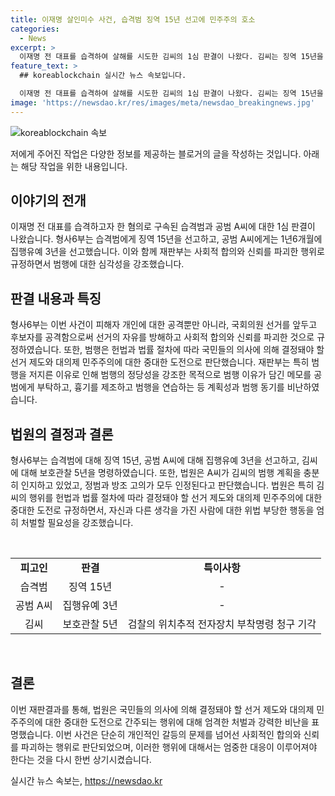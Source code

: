 ```yaml
---
title: 이재명 살인미수 사건, 습격범 징역 15년 선고에 민주주의 호소
categories:
  - News
excerpt: >
  이재명 전 대표를 습격하여 살해를 시도한 김씨의 1심 판결이 나왔다. 김씨는 징역 15년을 선고받았고, 공범 A씨는 집행유예 3년을 선고받았다. 재판부는 이를 자유민주적 기본질서에 대한 사회적 합의와 신뢰를 파괴한 행위로 판단하며 엄중 처벌을 주장했다. 또한 김씨에 대해 보호관찰 5년을 명령했으며, 검찰의 위치추적 전자장치 부착명령 청구는 기각됐다. 계획성과 범행 동기 등을 고려하여 매우 비난받을 수 있다는 의견을 제시하며 진정한 반성을 의문케 했다.
feature_text: >
  ## koreablockchain 실시간 뉴스 속보입니다.

  이재명 전 대표를 습격하여 살해를 시도한 김씨의 1심 판결이 나왔다. 김씨는 징역 15년을 선고받았고, 공범 A씨는 집행유예 3년을 선고받았다. 재판부는 이를 자유민주적 기본질서에 대한 사회적 합의와 신뢰를 파괴한 행위로 판단하며 엄중 처벌을 주장했다. 또한 김씨에 대해 보호관찰 5년을 명령했으며, 검찰의 위치추적 전자장치 부착명령 청구는 기각됐다. 계획성과 범행 동기 등을 고려하여 매우 비난받을 수 있다는 의견을 제시하며 진정한 반성을 의문케 했다.
image: 'https://newsdao.kr/res/images/meta/newsdao_breakingnews.jpg'
---
```


<p><img src="https://newsdao.kr/res/images/meta/newsdao_breakingnews.jpg" alt="koreablockchain 속보" /></p>

<p>저에게 주어진 작업은 다양한 정보를 제공하는 블로거의 글을 작성하는 것입니다. 아래는 해당 작업을 위한 내용입니다.</p>

<h2 data-ke-size="size26">이야기의 전개</h2>

<p data-ke-size="size16">이재명 전 대표를 습격하고자 한 혐의로 구속된 습격범과 공범 A씨에 대한 1심 판결이 나왔습니다. 형사6부는 습격범에게 징역 15년을 선고하고, 공범 A씨에게는 1년6개월에 집행유예 3년을 선고했습니다. 이와 함께 재판부는 사회적 합의와 신뢰를 파괴한 행위로 규정하면서 범행에 대한 심각성을 강조했습니다.</p>

<h2 data-ke-size="size26">판결 내용과 특징</h2>

<p data-ke-size="size16">형사6부는 이번 사건이 피해자 개인에 대한 공격뿐만 아니라, 국회의원 선거를 앞두고 후보자를 공격함으로써 선거의 자유를 방해하고 사회적 합의와 신뢰를 파괴한 것으로 규정하였습니다. 또한, 범행은 헌법과 법률 절차에 따라 국민들의 의사에 의해 결정돼야 할 선거 제도와 대의제 민주주의에 대한 중대한 도전으로 판단했습니다. 재판부는 특히 범행을 저지른 이유로 인해 범행의 정당성을 강조한 목적으로 범행 이유가 담긴 메모를 공범에게 부탁하고, 흉기를 제조하고 범행을 연습하는 등 계획성과 범행 동기를 비난하였습니다.</p>

<h2 data-ke-size="size26">법원의 결정과 결론</h2>

<p data-ke-size="size16">형사6부는 습격범에 대해 징역 15년, 공범 A씨에 대해 집행유예 3년을 선고하고, 김씨에 대해 보호관찰 5년을 명령하였습니다. 또한, 법원은 A씨가 김씨의 범행 계획을 충분히 인지하고 있었고, 정범과 방조 고의가 모두 인정된다고 판단했습니다. 법원은 특히 김씨의 행위를 헌법과 법률 절차에 따라 결정돼야 할 선거 제도와 대의제 민주주의에 대한 중대한 도전로 규정하면서, 자신과 다른 생각을 가진 사람에 대한 위법 부당한 행동을 엄히 처벌할 필요성을 강조했습니다.</p>

<p data-ke-size="size16">&nbsp;</p>

<table>
<tbody>
<tr>
<td style="text-align: center; height: 17px;"><b>피고인</b></td>
<td style="text-align: center; height: 17px;"><b>판결</b></td>
<td style="text-align: center; height: 17px;"><b>특이사항</b></td>
</tr>
<tr>
<td style="text-align: center; height: 17px;">습격범</td>
<td style="text-align: center; height: 17px;">징역 15년</td>
<td style="text-align: center; height: 17px;">-</td>
</tr>
<tr>
<td style="text-align: center; height: 17px;">공범 A씨</td>
<td style="text-align: center; height: 17px;">집행유예 3년</td>
<td style="text-align: center; height: 17px;">-</td>
</tr>
<tr>
<td style="text-align: center; height: 17px;">김씨</td>
<td style="text-align: center; height: 17px;">보호관찰 5년</td>
<td style="text-align: center; height: 17px;">검찰의 위치추적 전자장치 부착명령 청구 기각</td>
</tr>
</tbody>
</table>

<p data-ke-size="size16">&nbsp;</p>

<h2 data-ke-size="size26">결론</h2>

<p data-ke-size="size16">이번 재판결과를 통해, 법원은 국민들의 의사에 의해 결정돼야 할 선거 제도와 대의제 민주주의에 대한 중대한 도전으로 간주되는 행위에 대해 엄격한 처벌과 강력한 비난을 표명했습니다. 이번 사건은 단순히 개인적인 갈등의 문제를 넘어선 사회적인 합의와 신뢰를 파괴하는 행위로 판단되었으며, 이러한 행위에 대해서는 엄중한 대응이 이루어져야 한다는 것을 다시 한번 상기시켰습니다.</p>
실시간 뉴스 속보는, <a href="https://newsdao.kr" rel="dofollow">https://newsdao.kr</a>


